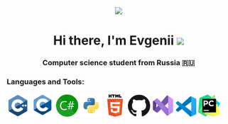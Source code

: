 <div id="header" align="center">
  <img src="https://media.giphy.com/media/k5zu35npVsYfgZQwwl/giphy.gif">
</div>
<h1 align="center">Hi there, I'm Evgenii</a> 
<img src="https://cdn3.emoji.gg/emojis/4482-pepehi.png" height="42"/></h1>
<h3 align="center">Computer science student from Russia 🇷🇺</h3>

### Languages and Tools:
<div id="badges">
  <img allign="left" alt = "C++ Icon" width="50px" src ="https://raw.githubusercontent.com/github/explore/180320cffc25f4ed1bbdfd33d4db3a66eeeeb358/topics/cpp/cpp.png"/>
  <img allign="left" alt = "C Icon" width="53px" src ="https://raw.githubusercontent.com/github/explore/f3e22f0dca2be955676bc70d6214b95b13354ee8/topics/c/c.png"/>
  <img allign="left" alt = "C# Icon" width="50px" src ="https://raw.githubusercontent.com/github/explore/80688e429a7d4ef2fca1e82350fe8e3517d3494d/topics/csharp/csharp.png"/>
  <img allign="left" alt = "Python Icon" width="50px" src ="https://raw.githubusercontent.com/github/explore/80688e429a7d4ef2fca1e82350fe8e3517d3494d/topics/python/python.png"/>
  <img allign="left" alt = "HTML Icon" width="50px" src ="https://raw.githubusercontent.com/github/explore/80688e429a7d4ef2fca1e82350fe8e3517d3494d/topics/html/html.png"/>
  <img allign="left" alt = "GitHub Icon" width="50px" src ="https://raw.githubusercontent.com/github/explore/78df643247d429f6cc873026c0622819ad797942/topics/github/github.png"/>
  <img allign="left" alt = "Visual Studio Icon" width="50px" src ="https://raw.githubusercontent.com/github/explore/86c1bd6b4584404882313005cbd1c213cacb16d8/topics/visual-studio/visual-studio.png"/>
  <img allign="left" alt = "Visual Studio Code Icon" width="46px" src ="https://raw.githubusercontent.com/github/explore/bbd48b997e8d0bef63f676eca4da5e1f76487b56/topics/visual-studio-code/visual-studio-code.png"/>
  <img allign="left" alt = "Pycharm Icon" width="50px" src ="https://raw.githubusercontent.com/github/explore/d8574c7bce27faa27fb879bca56dfe351ee66efd/topics/pycharm/pycharm.png"/>
</div>

<br/>
